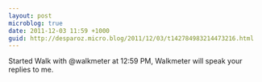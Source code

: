 ```yaml
---
layout: post
microblog: true
date: 2011-12-03 11:59 +1000
guid: http://desparoz.micro.blog/2011/12/03/t142784983214473216.html
---
```

Started Walk with @walkmeter at 12:59 PM, Walkmeter will speak your replies to me.
